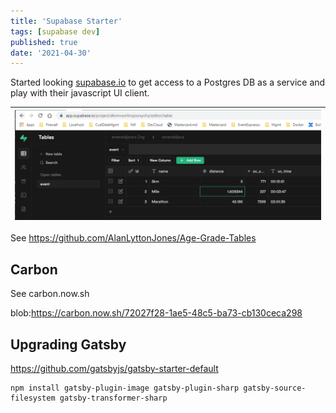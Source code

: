 ```yaml
---
title: 'Supabase Starter'
tags: [supabase dev]
published: true
date: '2021-04-30'
---
```


Started looking [supabase.io](https://supabase.io) to get access to a Postgres DB as a service and play with their javascript UI client.

| ![supabase](./2021-04-30.supabase.png) |
| ------ |

See https://github.com/AlanLyttonJones/Age-Grade-Tables

## Carbon

See carbon.now.sh

blob:https://carbon.now.sh/72027f28-1ae5-48c5-ba73-cb130ceca298

## Upgrading Gatsby

https://github.com/gatsbyjs/gatsby-starter-default

    npm install gatsby-plugin-image gatsby-plugin-sharp gatsby-source-filesystem gatsby-transformer-sharp